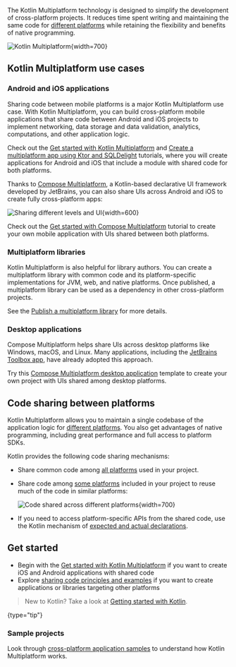 [//]: # (title: Kotlin Multiplatform)


The Kotlin Multiplatform technology is designed to simplify the development of cross-platform projects. It reduces time
spent writing and maintaining the same code for [different platforms](#kotlin-multiplatform-use-cases)
while retaining the flexibility and benefits of native programming.

![Kotlin Multiplatform](kotlin-multiplatform.svg){width=700}

## Kotlin Multiplatform use cases

### Android and iOS applications

Sharing code between mobile platforms is a major Kotlin Multiplatform use case. With Kotlin Multiplatform,
you can build cross-platform mobile applications that share code between Android and iOS projects to implement networking,
data storage and data validation, analytics, computations, and other application logic.

Check out the [Get started with Kotlin Multiplatform](https://www.jetbrains.com/help/kotlin-multiplatform-dev/multiplatform-getting-started.html) and
[Create a multiplatform app using Ktor and SQLDelight](https://www.jetbrains.com/help/kotlin-multiplatform-dev/multiplatform-ktor-sqldelight.html) tutorials,
where you will create applications for Android and iOS that include a module with shared code for both platforms.

Thanks to [Compose Multiplatform](https://www.jetbrains.com/lp/compose-multiplatform/),
a Kotlin-based declarative UI framework developed by JetBrains,
you can also share UIs across Android and iOS to create fully cross-platform apps:

![Sharing different levels and UI](multiplatform-compose.svg){width=600}

Check out the [Get started with Compose Multiplatform](https://github.com/JetBrains/compose-multiplatform-ios-android-template/#readme)
tutorial to create your own mobile application with UIs shared between both platforms.

### Multiplatform libraries

Kotlin Multiplatform is also helpful for library authors. You can create a multiplatform library with common code and its
platform-specific implementations for JVM, web, and native platforms. Once published, a multiplatform library can be used
as a dependency in other cross-platform projects.

See the [Publish a multiplatform library](multiplatform-publish-lib.md) for more details.

### Desktop applications

Compose Multiplatform helps share UIs across desktop platforms like Windows, macOS, and Linux. Many applications,
including the [JetBrains Toolbox app](https://blog.jetbrains.com/kotlin/2021/12/compose-multiplatform-toolbox-case-study/),
have already adopted this approach.

Try this [Compose Multiplatform desktop application](https://github.com/JetBrains/compose-multiplatform-desktop-template#readme)
template to create your own project with UIs shared among desktop platforms.

## Code sharing between platforms

Kotlin Multiplatform allows you to maintain a single codebase of the application logic for [different platforms](multiplatform-dsl-reference.md#targets).
You also get advantages of native programming, including great performance and full access to platform SDKs.

Kotlin provides the following code sharing mechanisms:

* Share common code among [all platforms](multiplatform-share-on-platforms.md#share-code-on-all-platforms) used in your project.
* Share code among [some platforms](multiplatform-share-on-platforms.md#share-code-on-similar-platforms) included in your project to reuse much of the code in similar platforms:

  ![Code shared across different platforms](kotlin-multiplatform-hierarchical-structure.svg){width=700}

* If you need to access platform-specific APIs from the shared code, use the Kotlin mechanism of [expected and actual 
declarations](multiplatform-expect-actual.md).

## Get started

* Begin with the [Get started with Kotlin Multiplatform](https://www.jetbrains.com/help/kotlin-multiplatform-dev/multiplatform-getting-started.html) if you want to create iOS and Android applications with shared code
* Explore [sharing code principles and examples](multiplatform-share-on-platforms.md) if you want to create applications or libraries targeting other platforms

> New to Kotlin? Take a look at [Getting started with Kotlin](getting-started.md).
>
{type="tip"}

### Sample projects

Look through [cross-platform application samples](https://www.jetbrains.com/help/kotlin-multiplatform-dev/multiplatform-samples.html) to understand how Kotlin Multiplatform works.
